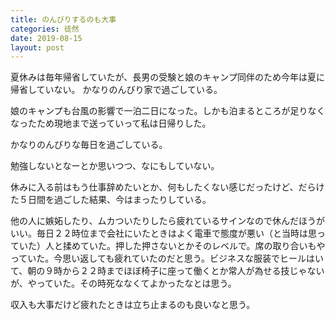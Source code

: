 ```yaml
---
title: のんびりするのも大事
categories: 徒然
date: 2019-08-15
layout: post
---
```


夏休みは毎年帰省していたが、長男の受験と娘のキャンプ同伴のため今年は夏に帰省していない。
かなりのんびり家で過ごしている。

娘のキャンプも台風の影響で一泊二日になった。しかも泊まるところが足りなくなったため現地まで送っていって私は日帰りした。

かなりのんびりな毎日を過ごしている。

勉強しないとなーとか思いつつ、なにもしていない。

休みに入る前はもう仕事辞めたいとか、何もしたくない感じだったけど、だらけた５日間を過ごした結果、今はまったりしている。

他の人に嫉妬したり、ムカついたりしたら疲れているサインなので休んだほうがいい。毎日２２時位まで会社にいたときはよく電車で態度が悪い（と当時は思っていた）人と揉めていた。押した押さないとかそのレベルで。席の取り合いもやっていた。今思い返しても疲れていたのだと思う。ビジネスな服装でヒールはいて、朝の９時から２２時までほぼ椅子に座って働くとか常人が為せる技じゃないが、やっていた。その時死ななくてよかったなとは思う。

収入も大事だけど疲れたときは立ち止まるのも良いなと思う。